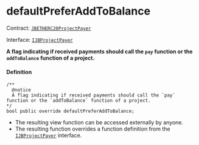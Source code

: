 # defaultPreferAddToBalance

Contract: [`JBETHERC20ProjectPayer`](/api/contracts/or-utilities/jbetherc20projectpayer/README.md)

Interface: [`IJBProjectPayer`](/api/interfaces/ijbprojectpayer.md)

**A flag indicating if received payments should call the `pay` function or the `addToBalance` function of a project.**

#### Definition

```
/**
  @notice 
  A flag indicating if received payments should call the `pay` function or the `addToBalance` function of a project.
*/
bool public override defaultPreferAddToBalance;
```

* The resulting view function can be accessed externally by anyone.
* The resulting function overrides a function definition from the [`IJBProjectPayer`](/api/interfaces/ijbprojectpayer.md) interface.
